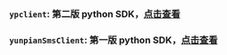### `ypclient`: 第二版 python SDK，[点击查看](https://github.com/yunpian/sms/tree/master/yunpian/python/ypclient)

### `yunpianSmsClient`: 第一版 python SDK，[点击查看](https://github.com/yunpian/sms/blob/master/yunpian/python/yunpianSmsClient.py)